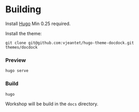 # Building

Install [Hugo](https://gohugo.io)
Min 0.25 required.

Install the theme:

```
git clone git@github.com:vjeantet/hugo-theme-docdock.git themes/docdock
```

### Preview

```
hugo serve
```

### Build

```
hugo
```

Workshop will be build in the `docs` directory.